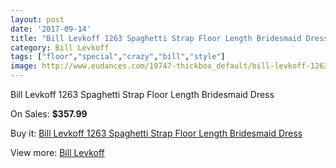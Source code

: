 ```yaml
---
layout: post
date: '2017-09-14'
title: "Bill Levkoff 1263 Spaghetti Strap Floor Length Bridesmaid Dress"
category: Bill Levkoff
tags: ["floor","special","crazy","bill","style"]
image: http://www.eudances.com/19747-thickbox_default/bill-levkoff-1263-spaghetti-strap-floor-length-bridesmaid-dress.jpg
---
```

Bill Levkoff 1263 Spaghetti Strap Floor Length Bridesmaid Dress

On Sales: **$357.99**
<a href="https://www.eudances.com/en/bill-levkoff/5867-bill-levkoff-1263-spaghetti-strap-floor-length-bridesmaid-dress.html"><amp-img layout="responsive" width="600" height="600" src="//www.eudances.com/19747-thickbox_default/bill-levkoff-1263-spaghetti-strap-floor-length-bridesmaid-dress.jpg" alt="Bill Levkoff 1263 Spaghetti Strap Floor Length Bridesmaid Dress 0" /></a>
<a href="https://www.eudances.com/en/bill-levkoff/5867-bill-levkoff-1263-spaghetti-strap-floor-length-bridesmaid-dress.html"><amp-img layout="responsive" width="600" height="600" src="//www.eudances.com/19748-thickbox_default/bill-levkoff-1263-spaghetti-strap-floor-length-bridesmaid-dress.jpg" alt="Bill Levkoff 1263 Spaghetti Strap Floor Length Bridesmaid Dress 1" /></a>

Buy it: [Bill Levkoff 1263 Spaghetti Strap Floor Length Bridesmaid Dress](https://www.eudances.com/en/bill-levkoff/5867-bill-levkoff-1263-spaghetti-strap-floor-length-bridesmaid-dress.html "Bill Levkoff 1263 Spaghetti Strap Floor Length Bridesmaid Dress")

View more: [Bill Levkoff](https://www.eudances.com/en/57-bill-levkoff "Bill Levkoff")